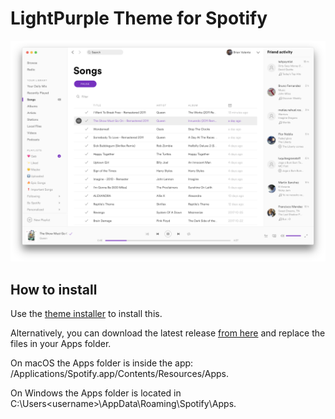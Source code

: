 # LightPurple Theme for Spotify

![](Screenshots/1.png)

## How to install

Use the [theme installer](https://github.com/BrianValente/SpotifyDesktop-ThemeInstaller) to install this.

Alternatively, you can download the latest release [from here](https://github.com/BrianValente/SpotifyDesktop-LightPurple/releases) and replace the files in your Apps folder.

On macOS the Apps folder is inside the app: /Applications/Spotify.app/Contents/Resources/Apps.

On Windows the Apps folder is located in C:\Users\<username>\AppData\Roaming\Spotify\Apps.
